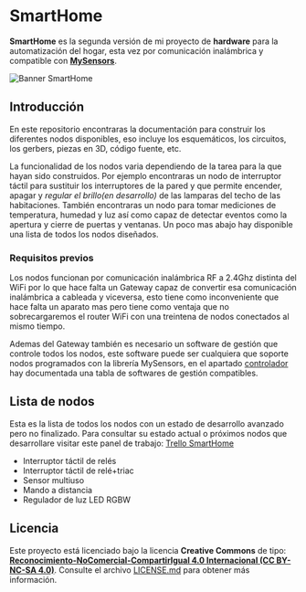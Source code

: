 # SmartHome

**SmartHome** es la segunda versión de mi proyecto de **hardware** para la automatización del hogar, esta vez por comunicación inalámbrica y compatible con [**MySensors**](https://github.com/mysensors/MySensors/tree/master).

![Banner SmartHome](https://raw.githubusercontent.com/giltesa/SmartHome/master/banner.png)


## Introducción

En este repositorio encontraras la documentación para construir los diferentes nodos disponibles, eso incluye los esquemáticos, los circuitos, los gerbers, piezas en 3D, código fuente, etc.

La funcionalidad de los nodos varia dependiendo de la tarea para la que hayan sido construidos. Por ejemplo encontraras un nodo de interruptor táctil para sustituir los interruptores de la pared y que permite encender, apagar y *regular el brillo(en desarrollo)* de las lamparas del techo de las habitaciones. También encontraras un nodo para tomar mediciones de temperatura, humedad y luz así como capaz de detectar eventos como la apertura y cierre de puertas y ventanas. Un poco mas abajo hay disponible una lista de todos los nodos diseñados.


### Requisitos previos

Los nodos funcionan por comunicación inalámbrica RF a 2.4Ghz distinta del WiFi por lo que hace falta un Gateway capaz de convertir esa comunicación inalámbrica a cableada y viceversa, esto tiene como inconveniente que hace falta un aparato mas pero tiene como ventaja que no sobrecargaremos el router WiFi con una treintena de nodos conectados al mismo tiempo.

Ademas del Gateway también es necesario un software de gestión que controle todos los nodos, este software puede ser cualquiera que soporte nodos programados con la librería MySensors, en el apartado [controlador](https://www.mysensors.org/controller) hay documentada una tabla de softwares de gestión compatibles.


## Lista de nodos

Esta es la lista de todos los nodos con un estado de desarrollo avanzado pero no finalizado. Para consultar su estado actual o próximos nodos que desarrollare visitar este panel de trabajo: [Trello SmartHome](https://trello.com/b/6nWJ42Qx/smarthome)

* Interruptor táctil de relés
* Interruptor táctil de relé+triac
* Sensor multiuso
* Mando a distancia
* Regulador de luz LED RGBW


## Licencia

Este proyecto está licenciado bajo la licencia **Creative Commons** de tipo: **[Reconocimiento-NoComercial-CompartirIgual 4.0 Internacional (CC BY-NC-SA 4.0)](https://creativecommons.org/licenses/by-nc-sa/3.0/deed.es_ES)**. Consulte el archivo [LICENSE.md](LICENSE.md) para obtener más información.